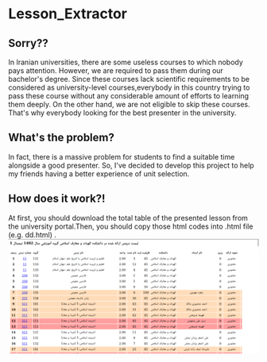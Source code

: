 # Lesson_Extractor
## Sorry??
In Iranian universities, there are some useless courses to which nobody pays attention. However, we are required to pass them during our bachelor's degree. Since these courses lack scientific requirements to be considered as university-level courses,everybody in this country trying to pass these course without any considerable amount of efforts to learning them deeply. On the other hand, we are not eligible to skip these courses. That's why everybody looking for the best presenter in the university.
## What's the problem?
In fact, there is a massive problem for students to find a suitable time alongside a good presenter. So, I've decided to develop this project to help my friends having a better experience of unit selection.    
## How does it work?!
At first, you should download the total table of the presented lesson from the university portal.Then, you should copy those html codes into .html file (e.g. dd.html) .    
![Simple Extracted Table](https://github.com/rezasharifi82/Lesson_Extractor/blob/main/scr/Screenshot%20from%202023-09-14%2021-26-04.png)

